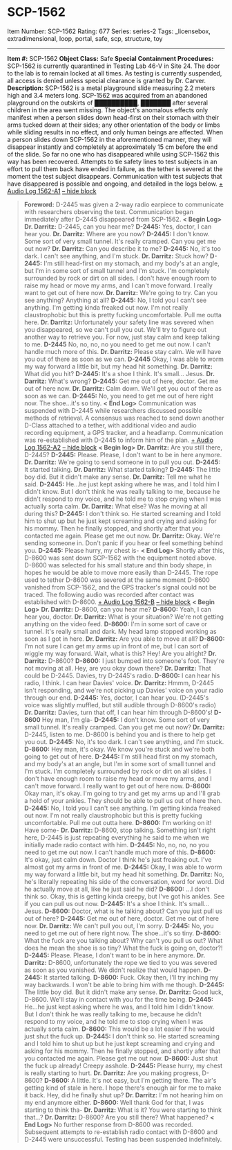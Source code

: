 # SCP-1562
Item Number: SCP-1562
Rating: 677
Series: series-2
Tags: _licensebox, extradimensional, loop, portal, safe, scp, structure, toy

---

**Item #:** SCP-1562
**Object Class:** Safe
**Special Containment Procedures:** SCP-1562 is currently quarantined in Testing Lab 46-V in Site 24. The door to the lab is to remain locked at all times. As testing is currently suspended, all access is denied unless special clearance is granted by Dr. Carver.
**Description:** SCP-1562 is a metal playground slide measuring 2.2 meters high and 3.4 meters long. SCP-1562 was acquired from an abandoned playground on the outskirts of ██████████, ███████ after several children in the area went missing. The object's anomalous effects only manifest when a person slides down head-first on their stomach with their arms tucked down at their sides; any other orientation of the body or limbs while sliding results in no effect, and only human beings are affected.
When a person slides down SCP-1562 in the aforementioned manner, they will disappear instantly and completely at approximately 15 cm before the end of the slide. So far no one who has disappeared while using SCP-1562 this way has been recovered. Attempts to tie safety lines to test subjects in an effort to pull them back have ended in failure, as the tether is severed at the moment the test subject disappears. Communication with test subjects that have disappeared is possible and ongoing, and detailed in the logs below.
[\+ Audio Log 1562-A1](javascript:;)
[– hide block](javascript:;)
> **Foreword:** D-2445 was given a 2-way radio earpiece to communicate with researchers observing the test. Communication began immediately after D-2445 disappeared from SCP-1562.
> **< Begin Log>**
> **Dr. Darritz:** D-2445, can you hear me?
> **D-2445:** Yes, doctor, I can hear you.
> **Dr. Darritz:** Where are you now?
> **D-2445:** I don't know. Some sort of very small tunnel. It's really cramped. Can you get me out now?
> **Dr. Darritz:** Can you describe it to me?
> **D-2445:** No, it's too dark. I can't see anything, and I'm stuck.
> **Dr. Darritz:** Stuck how?
> **D-2445:** I'm still head-first on my stomach, and my body's at an angle, but I'm in some sort of small tunnel and I'm stuck. I'm completely surrounded by rock or dirt on all sides. I don't have enough room to raise my head or move my arms, and I can't move forward. I really want to get out of here now.
> **Dr. Darritz:** We're going to try. Can you see anything? Anything at all?
> **D-2445:** No, I told you I can't see anything. I'm getting kinda freaked out now. I'm not really claustrophobic but this is pretty fucking uncomfortable. Pull me outta here.
> **Dr. Darritz:** Unfortunately your safety line was severed when you disappeared, so we can't pull you out. We'll try to figure out another way to retrieve you. For now, just stay calm and keep talking to me.
> **D-2445** No, no, no, no you need to get me out now. I can't handle much more of this.
> **Dr. Darritz:** Please stay calm. We will have you out of there as soon as we can.
> **D-2445** Okay, I was able to worm my way forward a little bit, but my head hit something.
> **Dr. Darritz:** What did you hit?
> **D-2445:** It's a shoe I think. It's small… Jesus.
> **Dr. Darritz:** What's wrong?
> **D-2445:** Get me out of here, doctor. Get me out of here now.
> **Dr. Darritz:** Calm down. We'll get you out of there as soon as we can.
> **D-2445:** No, you need to get me out of here right now. The shoe…it's so tiny.
> **< End Log>**
Communication was suspended with D-2445 while researchers discussed possible methods of retrieval. A consensus was reached to send down another D-Class attached to a tether, with additional video and audio recording equipment, a GPS tracker, and a headlamp. Communication was re-established with D-2445 to inform him of the plan.
[\+ Audio Log 1562-A2](javascript:;)
[– hide block](javascript:;)
> **< Begin log>**
> **Dr. Darritz:** Are you still there, D-2445?
> **D-2445:** Please. Please, I don't want to be in here anymore.
> **Dr. Darritz:** We're going to send someone in to pull you out.
> **D-2445:** It started talking.
> **Dr. Darritz:** What started talking?
> **D-2445:** The little boy did. But it didn't make any sense.
> **Dr. Darritz:** Tell me what he said.
> **D-2445:** He…he just kept asking where he was, and I told him I didn't know. But I don't think he was really talking to me, because he didn't respond to my voice, and he told me to stop crying when I was actually sorta calm.
> **Dr. Darritz:** What else? Was he moving at all during this?
> **D-2445:** I don't think so. He started screaming and I told him to shut up but he just kept screaming and crying and asking for his mommy. Then he finally stopped, and shortly after that you contacted me again. Please get me out now.
> **Dr. Darritz:** Okay. We're sending someone in. Don't panic if you hear or feel something behind you.
> **D-2445:** Please hurry, my chest is-
> **< End Log>**
Shortly after this, D-8600 was sent down SCP-1562 with the equipment noted above. D-8600 was selected for his small stature and thin body shape, in hopes he would be able to move more easily than D-2445. The rope used to tether D-8600 was severed at the same moment D-8600 vanished from SCP-1562, and the GPS tracker's signal could not be traced. The following audio was recorded after contact was established with D-8600.
[\+ Audio Log 1562-B](javascript:;)
[– hide block](javascript:;)
> **< Begin Log>**
> **Dr. Darritz:** D-8600, can you hear me?
> **D-8600:** Yeah, I can hear you, doctor.
> **Dr. Darritz:** What is your situation? We're not getting anything on the video feed.
> **D-8600:** I'm in some sort of cave or tunnel. It's really small and dark. My head lamp stopped working as soon as I got in here.
> **Dr. Darritz:** Are you able to move at all?
> **D-8600:** I'm not sure I can get my arms up in front of me, but I can sort of wiggle my way forward. Wait, what is this? Hey! Are you alright?
> **Dr. Darritz:** D-8600?
> **D-8600:** I just bumped into someone's foot. They're not moving at all. Hey, are you okay down there?
> **Dr. Darritz:** That could be D-2445. Davies, try D-2445's radio.
> **D-8600:** I can hear his radio, I think. I can hear Davies' voice.
> **Dr. Darritz:** Hmmm, D-2445 isn't responding, and we're not picking up Davies' voice on your radio through our end.
> **D-2445:** Yes, doctor, I can hear you. (D-2445's voice was slightly muffled, but still audible through D-8600's radio)
> **Dr. Darritz:** Davies, turn that off, I can hear him through D-8600's!
> **D-8600** Hey man, I'm gla-
> **D-2445:** I don't know. Some sort of very small tunnel. It's really cramped. Can you get me out now?
> **Dr. Darritz:** D-2445, listen to me. D-8600 is behind you and is there to help get you out.
> **D-2445:** No, it's too dark. I can't see anything, and I'm stuck.
> **D-8600:** Hey man, it's okay. We know you're stuck and we're both going to get out of here.
> **D-2445:** I'm still head first on my stomach, and my body's at an angle, but I'm in some sort of small tunnel and I'm stuck. I'm completely surrounded by rock or dirt on all sides. I don't have enough room to raise my head or move my arms, and I can't move forward. I really want to get out of here now.
> **D-8600:** Okay man, it's okay. I'm going to try and get my arms up and I'll grab a hold of your ankles. They should be able to pull us out of here then.
> **D-2445:** No, I told you I can't see anything. I'm getting kinda freaked out now. I'm not really claustrophobic but this is pretty fucking uncomfortable. Pull me out outta here.
> **D-8600:** I'm working on it! Have some-
> **Dr. Darritz:** D-8600, stop talking. Something isn't right here, D-2445 is just repeating everything he said to me when we initially made radio contact with him.
> **D-2445:** No, no, no, no you need to get me out now. I can't handle much more of this.
> **D-8600:** It's okay, just calm down. Doctor I think he's just freaking out. I've almost got my arms in front of me.
> **D-2445:** Okay, I was able to worm my way forward a little bit, but my head hit something.
> **Dr. Darritz:** No, he's literally repeating his side of the conversation, word for word. Did he actually move at all, like he just said he did?
> **D-8600:** …I don't think so. Okay, this is getting kinda creepy, but I've got his ankles. See if you can pull us out now.
> **D-2445:** It's a shoe I think. It's small… Jesus.
> **D-8600:** Doctor, what is he talking about? Can you just pull us out of here?
> **D-2445:** Get me out of here, doctor. Get me out of here now.
> **Dr. Darritz:** We can't pull you out, I'm sorry.
> **D-2445:** No, you need to get me out of here right now. The shoe…it's so tiny.
> **D-8600:** What the fuck are you talking about? Why can't you pull us out? What does he mean the shoe is so tiny? What the fuck is going on, doctor?!
> **D-2445:** Please. Please, I don't want to be in here anymore.
> **Dr. Darritz:** D-8600, unfortunately the rope we tied to you was severed as soon as you vanished. We didn't realize that would happen.
> **D-2445:** It started talking.
> **D-8600:** Fuck. Okay then, I'll try inching my way backwards. I won't be able to bring him with me though.
> **D-2445:** The little boy did. But it didn't make any sense.
> **Dr. Darritz:** Good luck, D-8600. We'll stay in contact with you for the time being.
> **D-2445:** He…he just kept asking where he was, and I told him I didn't know. But I don't think he was really talking to me, because he didn't respond to my voice, and he told me to stop crying when I was actually sorta calm.
> **D-8600:** This would be a lot easier if he would just shut the fuck up.
> **D-2445:** I don't think so. He started screaming and I told him to shut up but he just kept screaming and crying and asking for his mommy. Then he finally stopped, and shortly after that you contacted me again. Please get me out now.
> **D-8600:** Just shut the fuck up already! Creepy asshole.
> **D-2445:** Please hurry, my chest is really starting to hurt.
> **Dr. Darritz:** Are you making progress, D-8600?
> **D-8600:** A little. It's not easy, but I'm getting there. The air's getting kind of stale in here. I hope there's enough air for me to make it back. Hey, did he finally shut up?
> **Dr. Darritz:** I'm not hearing him on my end anymore either.
> **D-8600:** Well thank God for that, I was starting to think tha-
> **Dr. Darritz:** What is it? You were starting to think that…?
> **Dr. Darritz:** D-8600? Are you still there? What happened?
> **< End Log>**
No further response from D-8600 was recorded. Subsequent attempts to re-establish radio contact with D-8600 and D-2445 were unsuccessful. Testing has been suspended indefinitely.
